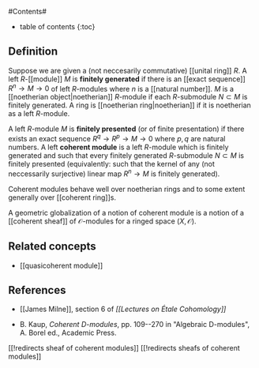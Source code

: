 
#Contents#
* table of contents
{:toc}

## Definition

Suppose we are given a (not neccesarily commutative) [[unital ring]] $R$. A left $R$-[[module]] $M$ is __finitely generated__ if there is an [[exact sequence]] $R^n\to M\to 0$ of left $R$-modules where $n$ is a [[natural number]]. $M$ is a [[noetherian object|noetherian]] $R$-module if each $R$-submodule $N\subset M$ is finitely generated. A ring is [[noetherian ring|noetherian]] if it is noetherian as a left $R$-module. 

A left $R$-module $M$ is __finitely presented__ (or of finite presentation) if there exists an exact sequence $R^q\to R^p\to M\to 0$ where $p,q$ are natural numbers. A left __coherent module__ is a left $R$-module which is finitely generated and such that every finitely generated $R$-submodule $N\subset M$ is finitely presented (equivalently: such that the kernel of any (not neccessarily surjective) linear map $R^n \to M$ is finitely generated).

Coherent modules behave well over noetherian rings and to some extent generally over [[coherent ring]]s.

A geometric globalization of a notion of coherent module is a notion of a [[coherent sheaf]] of $\mathcal{O}$-modules for a ringed space $(X,\mathcal{O})$.   

## Related concepts

* [[quasicoherent module]]


## References

* [[James Milne]], section 6 of _[[Lectures on Étale Cohomology]]_

* B. Kaup, _Coherent D-modules_, pp. 109--270 in "Algebraic D-modules", A. Borel ed., Academic Press.

[[!redirects sheaf of coherent modules]]
[[!redirects sheafs of coherent modules]]
